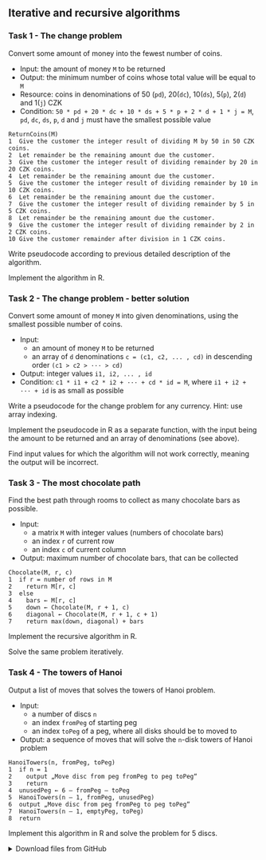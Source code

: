 ## Iterative and recursive algorithms
### Task 1 - The change problem
Convert some amount of money into the fewest number of coins.

* Input: the amount of money `M` to be returned
* Output: the minimum number of coins whose total value will be equal to `M`
* Resource: coins in denominations of 50 (`pd`), 20(`dc`), 10(`ds`), 5(`p`), 2(`d`) and 1(`j`) CZK
* Condition: `50 * pd + 20 * dc + 10 * ds + 5 * p + 2 * d + 1 * j = M`, `pd`, `dc`, `ds`, `p`, `d` and `j` must have the smallest possible value

```
ReturnCoins(M)
1  Give the customer the integer result of dividing M by 50 in 50 CZK coins.
2  Let remainder be the remaining amount due the customer.
3  Give the customer the integer result of dividing remainder by 20 in 20 CZK coins.
4  Let remainder be the remaining amount due the customer.
5  Give the customer the integer result of dividing remainder by 10 in 10 CZK coins.
6  Let remainder be the remaining amount due the customer.
7  Give the customer the integer result of dividing remainder by 5 in 5 CZK coins.
8  Let remainder be the remaining amount due the customer.
9  Give the customer the integer result of dividing remainder by 2 in 2 CZK coins.
10 Give the customer remainder after division in 1 CZK coins.
```
Write pseudocode according to previous detailed description of the algorithm. 

Implement the algorithm in R.

### Task 2 - The change problem - better solution
Convert some amount of money `M` into given denominations, using the smallest possible number of coins.

* Input: 
  * an amount of money `M` to be returned
  * an array of `d` denominations `c = (c1, c2, ... , cd)` in descending order `(c1 > c2 > ··· > cd)`
* Output: integer values `i1, i2, ... , id` 
* Condition: `c1 * i1 + c2 * i2 + ··· + cd * id = M`, where `i1 + i2 + ··· + id` is as small as possible

Write a pseudocode for the change problem for any currency. Hint: use array indexing. 

Implement the pseudocode in R as a separate function, with the input being the amount to be returned and an array of denominations (see above).

Find input values for which the algorithm will not work correctly, meaning the output will be incorrect.


### Task 3 - The most chocolate path
Find the best path through rooms to collect as many chocolate bars as possible.

* Input:
  * a matrix `M` with integer values (numbers of chocolate bars)
  * an index `r` of current row
  * an index `c` of current column
* Output: maximum number of chocolate bars, that can be collected

```
Chocolate(M, r, c)
1  if r = number of rows in M
2    return M[r, c]
3  else
4    bars ← M[r, c]
5    down ← Chocolate(M, r + 1, c)
6    diagonal ← Chocolate(M, r + 1, c + 1)
7    return max(down, diagonal) + bars
```

Implement the recursive algorithm in R.

Solve the same problem iteratively.


### Task 4 - The towers of Hanoi
Output a list of moves that solves the towers of Hanoi problem. 

* Input: 
  * a number of discs `n`
  * an index `fromPeg` of starting peg
  * an index `toPeg` of a peg, where all disks should be to moved to
* Output: a sequence of moves that will solve the `n`-disk towers of Hanoi problem
```
HanoiTowers(n, fromPeg, toPeg)
1  if n = 1
2    output „Move disc from peg fromPeg to peg toPeg“
3    return
4  unusedPeg ← 6 – fromPeg – toPeg
5  HanoiTowers(n – 1, fromPeg, unusedPeg)
6  output „Move disc from peg fromPeg to peg toPeg“
7  HanoiTowers(n – 1, emptyPeg, toPeg)
8  return
```

Implement this algorithm in R and solve the problem for 5 discs.



<details>
<summary>Download files from GitHub</summary>
<details>
<summary>Basic Git settings</summary>

> * Configure the Git editor
> ```bash
> git config --global core.editor notepad
> ```
> * Configure your name and email address
> ```bash
> git config --global user.name "Zuzana Nova"
> git config --global user.email z.nova@vut.cz
> ```
> * Check current settings
> ```bash
> git config --global --list
> ```
>
</details>

* Create a fork on your GitHub account. 
  On the GitHub page of this repository find a <kbd>Fork</kbd> button in the upper right corner.
  
* Clone forked repository from your GitHub page to your computer:
```bash
git clone <fork repository address>
```
* In a local repository, set new remote for a project repository:
```bash
git remote add upstream https://github.com/mpa-prg/exercise_04.git
```

#### Send files to GitHub
Create a new commit and send new changes to your remote repository.
* Add file to a new commit.
```bash
git add <file_name>
```
* Create a new commit, enter commit message, save the file and close it.
```bash
git commit
```
* Send a new commit to your GitHub repository.
```bash
git push origin main
```

</details>